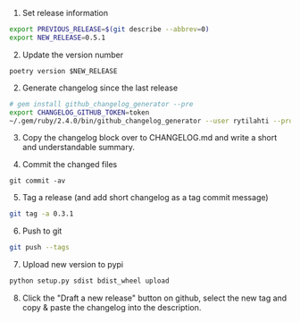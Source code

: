 1. Set release information

```bash
export PREVIOUS_RELEASE=$(git describe --abbrev=0)
export NEW_RELEASE=0.5.1
```

2. Update the version number

```
poetry version $NEW_RELEASE
```

2. Generate changelog since the last release

```bash
# gem install github_changelog_generator --pre
export CHANGELOG_GITHUB_TOKEN=token
~/.gem/ruby/2.4.0/bin/github_changelog_generator --user rytilahti --project python-miio --since-tag $PREVIOUS_RELEASE --future-release $NEW_RELEASE -o newchanges
```

3. Copy the changelog block over to CHANGELOG.md and write a short and understandable summary.

4. Commit the changed files

```
git commit -av
```

5. Tag a release (and add short changelog as a tag commit message)

```bash
git tag -a 0.3.1
```

6. Push to git

```bash
git push --tags
```

7. Upload new version to pypi

```bash
python setup.py sdist bdist_wheel upload
```

8. Click the "Draft a new release" button on github, select the new tag and copy & paste the changelog into the description.
